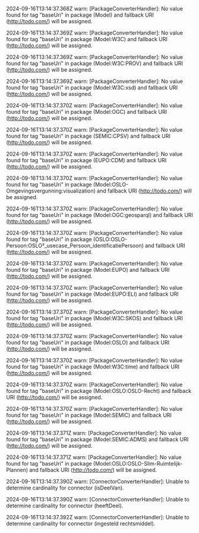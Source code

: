 2024-09-16T13:14:37.368Z warn: [PackageConverterHandler]: No value found for tag "baseUri" in package (Model) and fallback URI (http://todo.com/) will be assigned.

2024-09-16T13:14:37.369Z warn: [PackageConverterHandler]: No value found for tag "baseUri" in package (Model:W3C) and fallback URI (http://todo.com/) will be assigned.

2024-09-16T13:14:37.369Z warn: [PackageConverterHandler]: No value found for tag "baseUri" in package (Model:W3C:PROV) and fallback URI (http://todo.com/) will be assigned.

2024-09-16T13:14:37.369Z warn: [PackageConverterHandler]: No value found for tag "baseUri" in package (Model:W3C:xsd) and fallback URI (http://todo.com/) will be assigned.

2024-09-16T13:14:37.370Z warn: [PackageConverterHandler]: No value found for tag "baseUri" in package (Model:OGC) and fallback URI (http://todo.com/) will be assigned.

2024-09-16T13:14:37.370Z warn: [PackageConverterHandler]: No value found for tag "baseUri" in package (SEMIC:CPSV) and fallback URI (http://todo.com/) will be assigned.

2024-09-16T13:14:37.370Z warn: [PackageConverterHandler]: No value found for tag "baseUri" in package (EUPO:CDM) and fallback URI (http://todo.com/) will be assigned.

2024-09-16T13:14:37.370Z warn: [PackageConverterHandler]: No value found for tag "baseUri" in package (Model:OSLO-Omgevingsvergunning:visualization) and fallback URI (http://todo.com/) will be assigned.

2024-09-16T13:14:37.370Z warn: [PackageConverterHandler]: No value found for tag "baseUri" in package (Model:OGC:geosparql) and fallback URI (http://todo.com/) will be assigned.

2024-09-16T13:14:37.370Z warn: [PackageConverterHandler]: No value found for tag "baseUri" in package (OSLO:OSLO-Persoon:OSLO²_usecase_Persoon_identificatiePersoon) and fallback URI (http://todo.com/) will be assigned.

2024-09-16T13:14:37.370Z warn: [PackageConverterHandler]: No value found for tag "baseUri" in package (Model:EUPO) and fallback URI (http://todo.com/) will be assigned.

2024-09-16T13:14:37.370Z warn: [PackageConverterHandler]: No value found for tag "baseUri" in package (Model:EUPO:ELI) and fallback URI (http://todo.com/) will be assigned.

2024-09-16T13:14:37.370Z warn: [PackageConverterHandler]: No value found for tag "baseUri" in package (Model:W3C:SKOS) and fallback URI (http://todo.com/) will be assigned.

2024-09-16T13:14:37.370Z warn: [PackageConverterHandler]: No value found for tag "baseUri" in package (Model:OSLO) and fallback URI (http://todo.com/) will be assigned.

2024-09-16T13:14:37.370Z warn: [PackageConverterHandler]: No value found for tag "baseUri" in package (Model:W3C:time) and fallback URI (http://todo.com/) will be assigned.

2024-09-16T13:14:37.370Z warn: [PackageConverterHandler]: No value found for tag "baseUri" in package (Model:OSLO:OSLO-Recht) and fallback URI (http://todo.com/) will be assigned.

2024-09-16T13:14:37.370Z warn: [PackageConverterHandler]: No value found for tag "baseUri" in package (Model:SEMIC) and fallback URI (http://todo.com/) will be assigned.

2024-09-16T13:14:37.371Z warn: [PackageConverterHandler]: No value found for tag "baseUri" in package (Model:SEMIC:ADMS) and fallback URI (http://todo.com/) will be assigned.

2024-09-16T13:14:37.371Z warn: [PackageConverterHandler]: No value found for tag "baseUri" in package (Model:OSLO:OSLO-Slim-Ruimtelijk-Plannen) and fallback URI (http://todo.com/) will be assigned.

2024-09-16T13:14:37.390Z warn: [ConnectorConverterHandler]: Unable to determine cardinality for connector (isDeelVan).

2024-09-16T13:14:37.390Z warn: [ConnectorConverterHandler]: Unable to determine cardinality for connector (heeftDeel).

2024-09-16T13:14:37.392Z warn: [ConnectorConverterHandler]: Unable to determine cardinality for connector (ingesteld rechtsmiddel).

